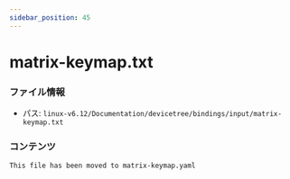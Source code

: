 ```yaml
---
sidebar_position: 45
---
```

# matrix-keymap.txt

### ファイル情報

- パス: `linux-v6.12/Documentation/devicetree/bindings/input/matrix-keymap.txt`

### コンテンツ

```txt
This file has been moved to matrix-keymap.yaml

```
